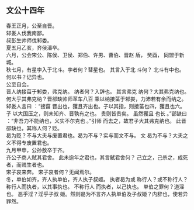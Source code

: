 ## 文公十四年
春王正月，公至自晋。  
邾娄人伐我南鄙。  
叔彭生帅师伐邾娄。  
夏五月乙亥，齐侯潘卒。  
六月，公会宋公、陈侯、卫侯、郑伯、许男、曹伯、晋赵
盾， 癸酉， 同盟于新城。  
秋七月，有星孛入于北斗。孛者何？彗星也。 其言入于北
斗何？ 北斗有中也。 何以书？记异也。  
公至自会。  
晋人纳接菑于邾娄，弗克纳。 纳者何？入辞也。 其言弗克
纳何？大其弗克纳也。 何大乎其弗克纳？晋郤缺帅师革车八百
乘以纳接菑于邾娄，力沛若有余而纳之。 邾娄人言曰 ：“接菑
晋出也，玃且齐出也。子以其指，则接菑也四，玃且也六。 子
以大国压之，则未知齐、晋孰有之也。 贵则皆贵矣。 虽然玃且
也长 。”郤缺曰 ：“非吾力不能纳也，义实不尔克也 。”引师
而去之，故君子大其弗克纳也。 此晋郤缺也，其称人何？贬。  
曷为贬？不与大夫与废置君也。曷为不与？实与而文不与。 文
曷为不与？大夫之义不得专废置君也。  
九月甲申，公孙敖卒于齐。  
齐公子商人弑其君舍。 此未逾年之君也，其言弑君舍何？
己立之，己杀之，成死者，而贱生者也。  
宋子哀来奔。 宋子哀者何？无闻焉尔。  
冬，单伯如齐，齐人执单伯，齐人执子叔姬。 执者曷为或
称行人？或不称行人？称行人而执者，以其事执也。 不称行人
而执者，以己执也。 单伯之罪何？道淫也。 恶乎淫？淫乎子叔
姬。然则曷为不言齐人执单伯及子叔姬？内辞也，使若异罪然。  


